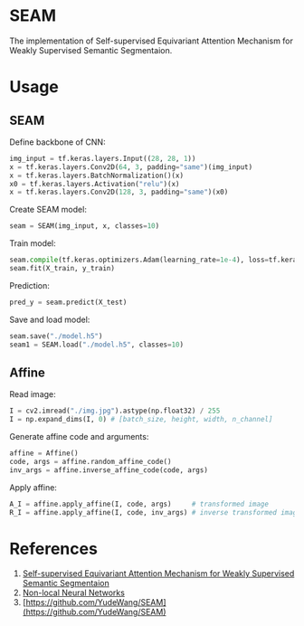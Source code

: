 # SEAM
The implementation of Self-supervised Equivariant Attention Mechanism for Weakly Supervised Semantic Segmentaion.

# Usage
## SEAM
Define backbone of CNN:
```python
img_input = tf.keras.layers.Input((28, 28, 1))
x = tf.keras.layers.Conv2D(64, 3, padding="same")(img_input)
x = tf.keras.layers.BatchNormalization()(x)
x0 = tf.keras.layers.Activation("relu")(x)
x = tf.keras.layers.Conv2D(128, 3, padding="same")(x0)
```

Create SEAM model:
```python
seam = SEAM(img_input, x, classes=10)
```

Train model:
```python
seam.compile(tf.keras.optimizers.Adam(learning_rate=1e-4), loss=tf.keras.losses.categorical_crossentropy, metrics=['accuracy'])
seam.fit(X_train, y_train)
```

Prediction:
```python
pred_y = seam.predict(X_test)
```


Save and load model:
```python
seam.save("./model.h5")
seam1 = SEAM.load("./model.h5", classes=10)
```


## Affine
Read image:

```python
I = cv2.imread("./img.jpg").astype(np.float32) / 255
I = np.expand_dims(I, 0) # [batch_size, height, width, n_channel]
```

Generate affine code and arguments:
```python
affine = Affine()
code, args = affine.random_affine_code()
inv_args = affine.inverse_affine_code(code, args)
```

Apply affine:
```python
A_I = affine.apply_affine(I, code, args)     # transformed image
R_I = affine.apply_affine(I, code, inv_args) # inverse transformed image
```


# References
1. [Self-supervised Equivariant Attention Mechanism for Weakly Supervised Semantic Segmentaion](https://openaccess.thecvf.com/content_CVPR_2020/papers/Wang_Self-Supervised_Equivariant_Attention_Mechanism_for_Weakly_Supervised_Semantic_Segmentation_CVPR_2020_paper.pdf)
2. [Non-local Neural Networks](https://openaccess.thecvf.com/content_cvpr_2018/papers/Wang_Non-Local_Neural_Networks_CVPR_2018_paper.pdf)
3. [https://github.com/YudeWang/SEAM](https://github.com/YudeWang/SEAM) 
